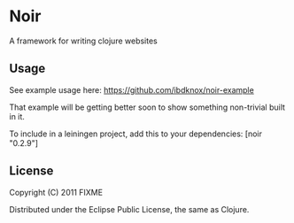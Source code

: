 # Noir

A framework for writing clojure websites

## Usage

See example usage here: https://github.com/ibdknox/noir-example

That example will be getting better soon to show something non-trivial built in it.

To include in a leiningen project, add this to your dependencies:
[noir "0.2.9"]

## License

Copyright (C) 2011 FIXME

Distributed under the Eclipse Public License, the same as Clojure.
